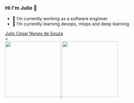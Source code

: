 ### Hi I'm Julio 👋

- 🔭 I’m currently working as a software enginner
- 🌱 I’m currently learning devops, mlops and deep learning
<div id="linkedin">
 <script src="https://platform.linkedin.com/badges/js/profile.js" async defer type="text/javascript"></script>
 <div class="badge-base LI-profile-badge" data-locale="pt_BR" data-size="medium" data-theme="dark" data-type="VERTICAL" data-vanity="juliocnsouza" data-version="v1"><a class="badge-base__link LI-simple-link" href="https://br.linkedin.com/in/juliocnsouza?trk=profile-badge">Julio Cesar Nunes de Souza</a></div>
</div>
<
 <div>
  <a href="https://github.com/juliocnsouzadev">
  <img height="180em" src="https://github-readme-stats.vercel.app/api?username=juliocnsouzadev&show_icons=true&theme=dracula&include_all_commits=true&count_private=true"/>
  <img height="180em" src="https://github-readme-stats.vercel.app/api/top-langs/?username=juliocnsouzadev&layout=compact&langs_count=7&theme=dracula"/>
</div>

<!--
**juliocnsouzadev/juliocnsouzadev** is a ✨ _special_ ✨ repository because its `README.md` (this file) appears on your GitHub profile.

Here are some ideas to get you started:

- 🔭 I’m currently working on ...
- 🌱 I’m currently learning ...
- 👯 I’m looking to collaborate on ...
- 🤔 I’m looking for help with ...
- 💬 Ask me about ...
- 📫 How to reach me: ...
- 😄 Pronouns: ...
- ⚡ Fun fact: ...
-->
